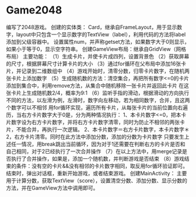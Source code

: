 # Game2048
编写了2048游戏。
创建的实体类：
  Card，继承自FrameLayout，用于显示数字，layout中只包含一个显示数字的TextView（label），利用代码的方法将label添加到父级容器中。
  设置属性num，并声称getset方法，如果数字大于0则显示，如果小于等于0，显示空字符串。
创建GameView布局：继承自GridView（网格布局）
  主要功能：
  （1）生成卡片，并使卡片成四列，设置背景色
  （2）获取屏幕的尺寸，根据屏幕尺寸计算卡片的大小
  （3）通过for循环在父布局中添加16张卡片，并记录到二维数组中
  （4）游戏开始时，清零分数，归零卡片数字，在随机两张卡片上添加数字
  （5）生成随机数的方法：清空集合，再把所有数字<=0的卡片添加到集合中，利用remove方法，从集合中随机移除一张卡片并返回此卡片
      在这张卡片上生成随机数2/4，概率为9:1
  （6）监听手指的滑动，根据滑动的方向执行不同的方法，以左滑为例，左滑时，数字向左移动，若为相同数字，合并，且这两个数字可以不相邻
      用for循环实现，遍历所有卡片，从每张卡片的当前位置向右遍历，当右方卡片数字大于0是，分为两种情况执行：
      1、本卡片数字<=0，把本卡片数字设为右方卡片数字，并将右方卡片数字清零，同时为防止不相邻的两张卡片，不能合并，再执行一次逻辑。
      2、本卡片数字＝右方卡片数字，本卡片数字＊2，右方卡片清零。同时在此方法中添加分数，添加的分数为卡片数字
      只要发生上述任一情况，用break跳出当前循环，因为对于1还需要在判断右方的卡片是否和自己相同，对于2已经执行了一次合并操作
  （7）在以上方法中，用merge记录是否执行了合并操作，如果是，添加一个随机数，并判断游戏是否结束
  （8）游戏结束的条件：没有空的卡片&&没有相邻的卡片数字相同，取反用for循环验证即可。
      结束时，弹出对话框，重新开始游戏，或者结束游戏。
创建MainActivity：
  主要用于计算分数，获取TextView（score），设置清空分数、添加分数、显示分数的方法，并在GameView方法中调用即可。
